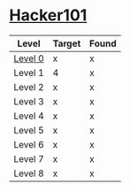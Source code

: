 # [Hacker101](https://www.hacker101.com/) 

Level | Target | Found
---|---|---
[Level 0](level0.md) | x | x
Level 1 | 4 | x
Level 2 | x | x
Level 3 | x | x
Level 4 | x | x
Level 5 | x | x
Level 6 | x | x
Level 7 | x | x
Level 8 | x | x

